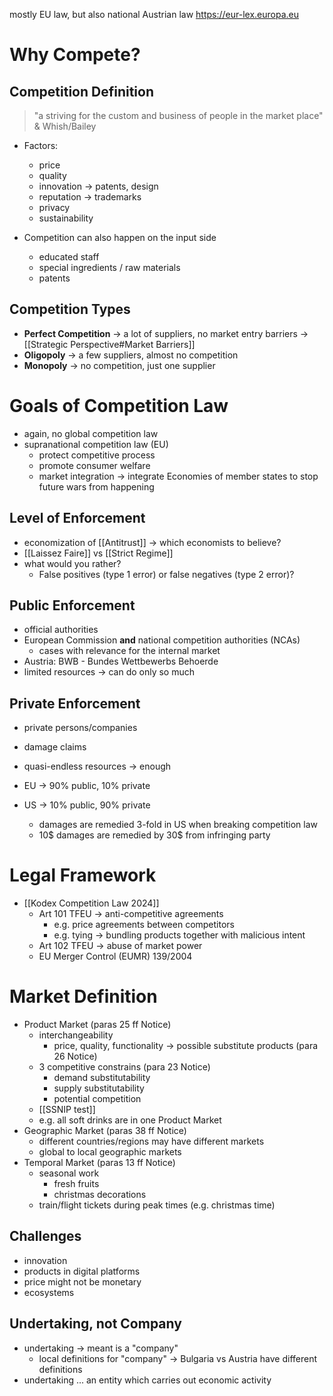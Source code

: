 mostly EU law, but also national Austrian law
https://eur-lex.europa.eu

# Why Compete?
## Competition Definition
> "a striving for the custom and business of people in the market place"
> &amp; Whish/Bailey

- Factors:
	- price
	- quality
	- innovation -> patents, design
	- reputation -> trademarks
	- privacy
	- sustainability

- Competition can also happen on the input side
	- educated staff
	- special ingredients / raw materials
	- patents

## Competition Types
- **Perfect Competition** -> a lot of suppliers, no market entry barriers -> [[Strategic Perspective#Market Barriers]]
- **Oligopoly** -> a few suppliers, almost no competition
- **Monopoly** -> no competition, just one supplier

# Goals of Competition Law
- again, no global competition law
- supranational competition law (EU)
	- protect competitive process
	- promote consumer welfare
	- market integration -> integrate Economies of member states to stop future wars from happening

## Level of Enforcement
- economization of [[Antitrust]] -> which economists to believe?
- [[Laissez Faire]] vs [[Strict Regime]]
- what would you rather? 
	- False positives (type 1 error) or false negatives (type 2 error)?

## Public Enforcement
- official authorities
- European Commission **and** national competition authorities (NCAs)
	- cases with relevance for the internal market
- Austria: BWB - Bundes Wettbewerbs Behoerde
- limited resources -> can do only so much
## Private Enforcement
- private persons/companies 
- damage claims
- quasi-endless resources -> enough

- EU -> 90% public, 10% private
- US -> 10% public, 90% private
	- damages are remedied 3-fold in US when breaking competition law
	- 10$ damages are remedied by 30$ from infringing party

# Legal Framework
- [[Kodex Competition Law 2024]]
	- Art 101 TFEU -> anti-competitive agreements
		- e.g. price agreements between competitors
		- e.g. tying -> bundling products together with malicious intent
	- Art 102 TFEU -> abuse of market power
	- EU Merger Control (EUMR) 139/2004

# Market Definition
- Product Market (paras 25 ff Notice)
	- interchangeability
		- price, quality, functionality -> possible substitute products (para 26 Notice)
	- 3 competitive constrains (para 23 Notice)
		- demand substitutability
		- supply substitutability
		- potential competition
	- [[SSNIP test]]
	- e.g. all soft drinks are in one Product Market
- Geographic Market (paras 38 ff Notice)
	- different countries/regions may have different markets
	- global to local geographic markets
- Temporal Market (paras 13 ff Notice)
	- seasonal work
		- fresh fruits
		- christmas decorations
	- train/flight tickets during peak times (e.g. christmas time)

## Challenges
- innovation
- products in digital platforms
- price might not be monetary
- ecosystems

## Undertaking, not Company
- undertaking -> meant is a "company"
	- local definitions for "company" -> Bulgaria vs Austria have different definitions
- undertaking ... an entity which carries out economic activity





